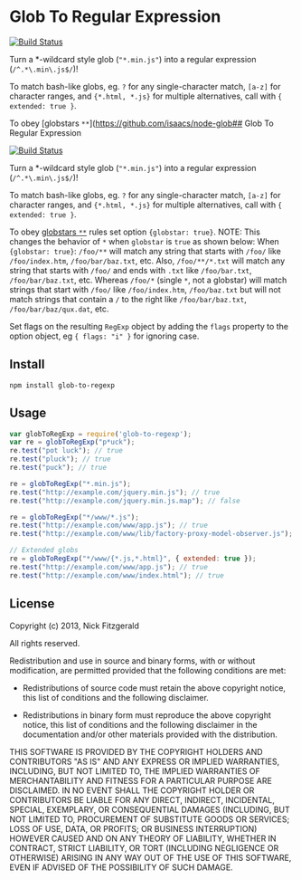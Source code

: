 # Glob To Regular Expression

[![Build Status](https://travis-ci.org/fitzgen/glob-to-regexp.png?branch=master)](https://travis-ci.org/fitzgen/glob-to-regexp)

Turn a \*-wildcard style glob (`"*.min.js"`) into a regular expression
(`/^.*\.min\.js$/`)!

To match bash-like globs, eg. `?` for any single-character match, `[a-z]` for
character ranges, and `{*.html, *.js}` for multiple alternatives, call with
`{ extended: true }`.

To obey [globstars `**`](https://github.com/isaacs/node-glob## Glob To Regular Expression

[![Build Status](https://travis-ci.org/fitzgen/glob-to-regexp.png?branch=master)](https://travis-ci.org/fitzgen/glob-to-regexp)

Turn a \*-wildcard style glob (`"*.min.js"`) into a regular expression
(`/^.*\.min\.js$/`)!

To match bash-like globs, eg. `?` for any single-character match, `[a-z]` for
character ranges, and `{*.html, *.js}` for multiple alternatives, call with
`{ extended: true }`.

To obey [globstars `**`](https://github.com/isaacs/node-glob#glob-primer) rules set option `{globstar: true}`.
NOTE: This changes the behavior of `*` when `globstar` is `true` as shown below:
When `{globstar: true}`: `/foo/**` will match any string that starts with `/foo/`
like `/foo/index.htm`, `/foo/bar/baz.txt`, etc.  Also, `/foo/**/*.txt` will match
any string that starts with `/foo/` and ends with `.txt` like `/foo/bar.txt`,
`/foo/bar/baz.txt`, etc.
Whereas `/foo/*` (single `*`, not a globstar) will match strings that start with
`/foo/` like `/foo/index.htm`, `/foo/baz.txt` but will not match strings that
contain a `/` to the right like `/foo/bar/baz.txt`, `/foo/bar/baz/qux.dat`, etc.

Set flags on the resulting `RegExp` object by adding the `flags` property to the option object, eg `{ flags: "i" }` for ignoring case.

## Install

    npm install glob-to-regexp

## Usage
```js
var globToRegExp = require('glob-to-regexp');
var re = globToRegExp("p*uck");
re.test("pot luck"); // true
re.test("pluck"); // true
re.test("puck"); // true

re = globToRegExp("*.min.js");
re.test("http://example.com/jquery.min.js"); // true
re.test("http://example.com/jquery.min.js.map"); // false

re = globToRegExp("*/www/*.js");
re.test("http://example.com/www/app.js"); // true
re.test("http://example.com/www/lib/factory-proxy-model-observer.js"); // true

// Extended globs
re = globToRegExp("*/www/{*.js,*.html}", { extended: true });
re.test("http://example.com/www/app.js"); // true
re.test("http://example.com/www/index.html"); // true
```

## License

Copyright (c) 2013, Nick Fitzgerald

All rights reserved.

Redistribution and use in source and binary forms, with or without modification,
are permitted provided that the following conditions are met:

* Redistributions of source code must retain the above copyright notice, this
  list of conditions and the following disclaimer.

* Redistributions in binary form must reproduce the above copyright notice, this
  list of conditions and the following disclaimer in the documentation and/or
  other materials provided with the distribution.

THIS SOFTWARE IS PROVIDED BY THE COPYRIGHT HOLDERS AND CONTRIBUTORS "AS IS" AND
ANY EXPRESS OR IMPLIED WARRANTIES, INCLUDING, BUT NOT LIMITED TO, THE IMPLIED
WARRANTIES OF MERCHANTABILITY AND FITNESS FOR A PARTICULAR PURPOSE ARE
DISCLAIMED. IN NO EVENT SHALL THE COPYRIGHT HOLDER OR CONTRIBUTORS BE LIABLE FOR
ANY DIRECT, INDIRECT, INCIDENTAL, SPECIAL, EXEMPLARY, OR CONSEQUENTIAL DAMAGES
(INCLUDING, BUT NOT LIMITED TO, PROCUREMENT OF SUBSTITUTE GOODS OR SERVICES;
LOSS OF USE, DATA, OR PROFITS; OR BUSINESS INTERRUPTION) HOWEVER CAUSED AND ON
ANY THEORY OF LIABILITY, WHETHER IN CONTRACT, STRICT LIABILITY, OR TORT
(INCLUDING NEGLIGENCE OR OTHERWISE) ARISING IN ANY WAY OUT OF THE USE OF THIS
SOFTWARE, EVEN IF ADVISED OF THE POSSIBILITY OF SUCH DAMAGE.
